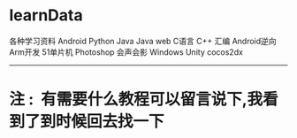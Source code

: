 # learnData
各种学习资料 Android Python Java Java web C语言 C++ 汇编 Android逆向 Arm开发 51单片机 Photoshop 会声会影 Windows Unity cocos2dx
 <br/>
 <hr/>
<h1>注 :
  有需要什么教程可以留言说下,我看到了到时候回去找一下</h1> 
